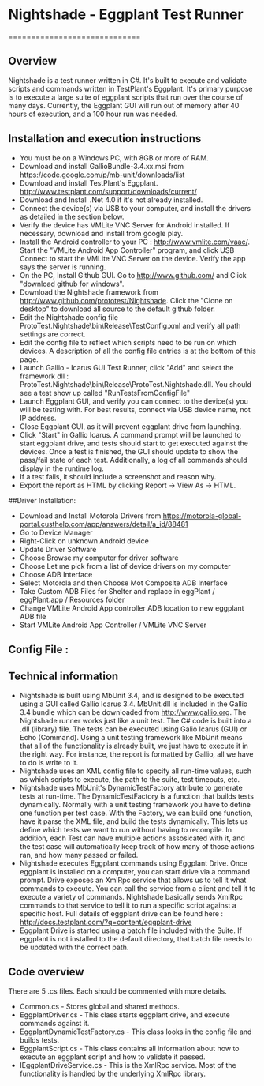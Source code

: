 # Nightshade - Eggplant Test Runner
=============================
## Overview

Nightshade is a test runner written in C#.  It's built to execute and validate scripts and commands written in TestPlant's Eggplant.  It's primary purpose is to execute a large suite of eggplant scripts that run over the course of many days.  Currently, the Eggplant GUI will run out of memory after 40 hours of execution, and a 100 hour run was needed.  

## Installation and execution instructions
- You must be on a Windows PC, with 8GB or more of RAM.
- Download and install GallioBundle-3.4.xx.msi from https://code.google.com/p/mb-unit/downloads/list
- Download and install TestPlant's Eggplant.  http://www.testplant.com/support/downloads/current/ 
- Download and Install .Net 4.0 if it's not already installed.
- Connect the device(s) via USB to your computer, and install the drivers as detailed in the section below.  
- Verify the device has VMLite VNC Server for Android installed.  If necessary, download and install from google play.  
- Install the Android controller to your PC : http://www.vmlite.com/vaac/.  Start the "VMLite Android App Controller" program, and click USB Connect to start the VMLite VNC Server on the device.  Verify the app says the server is running.
- On the PC, Install Github GUI.  Go to http://www.github.com/ and Click "download github for windows".
- Download the Nightshade framework from http://www.github.com/prototest/Nightshade.  Click the "Clone on desktop" to download all source to the default github folder.
- Edit the Nightshade config file ProtoTest.Nightshade\bin\Release\TestConfig.xml and verify all path settings are correct. 
- Edit the config file to reflect which scripts need to be run on which devices. A description of all the config file entries is at the bottom of this page.  
- Launch Gallio - Icarus GUI Test Runner, click "Add" and select the framework dll :  ProtoTest.Nightshade\bin\Release\ProtoTest.Nightshade.dll.  You should see a test show up called "RunTestsFromConfigFile"
- Launch Eggplant GUI, and verify you can connect to the device(s) you will be testing with.  For best results, connect via USB device name, not IP address.
- Close Eggplant GUI, as it will prevent eggplant drive from launching.  
- Click "Start" in Gallio Icarus.  A command prompt will be launched to start eggplant drive, and tests should start to get executed against the devices.  Once a test is finished, the GUI should update to show the pass/fail state of each test.  Additionally, a log of all commands should display in the runtime log.  
- If a test fails, it should include a screenshot and reason why.  
- Export the report as HTML by clicking Report -> View As -> HTML.  

##Driver Installation:
- Download and Install Motorola Drivers from https://motorola-global-portal.custhelp.com/app/answers/detail/a_id/88481
- Go to Device Manager
- Right-Click on unknown Android device
- Update Driver Software
- Choose Browse my computer for driver software
- Choose Let me pick from a list of device drivers on my computer
- Choose ADB Interface
- Select Motorola and then Choose Mot Composite ADB Interface
- Take Custom ADB Files for Shelter and replace in eggPlant / eggPlant.app / Resources folder
- Change VMLite Android App controller ADB location to new eggplant ADB file
- Start VMLite Android App Controller / VMLite VNC Server


## Config File : 

## Technical information

- Nightshade is built using MbUnit 3.4, and is designed to be executed using a GUI called Gallio Icarus 3.4.  MbUnit.dll is included in the Gallio 3.4 bundle which can be downloaded from http://www.gallio.org.  The Nightshade runner works just like a unit test.  The C# code is built into a .dll (library) file.  The tests can be executed using Galio Icarus (GUI) or Echo (Command).  Using a unit testing framework like MbUnit means that all of the functionality is already built, we just have to execute it in the right way.  For instance, the report is formatted by Gallio, all we have to do is write to it. 
- Nightshade uses an XML config file to specify all run-time values, such as which scripts to execute, the path to the suite, test timeouts, etc.  
- Nightshade uses MbUnit's DynamicTestFactory attribute to generate tests at run-time.  The DynamicTestFactory is a function that builds tests dynamically.  Normally with a unit testing framework you have to define one function per test case.  With the Factory, we can build one function, have it parse the XML file, and build the tests dynamically.  This lets us define which tests we want to run without having to recompile.  In addition, each Test can have multiple actions assosicated with it, and the test case will automatically keep track of how many of those actions ran, and how many passed or failed.  
- Nightshade executes Eggplant commands using Eggplant Drive.  Once eggplant is installed on a computer, you can start drive via a command prompt.  Drive exposes an XmlRpc service that allows us to tell it what commands to execute.  You can call the service from a client and tell it to execute a variety of commands.  Nightshade basically sends XmlRpc commands to that service to tell it to run a specific script against a specific host.  Full details of eggplant drive can be found here : http://docs.testplant.com/?q=content/eggplant-drive
- Eggplant Drive is started using a batch file included with the Suite.  If eggplant is not installed to the default directory, that batch file needs to be updated with the correct path. 

## Code overview
There are 5 .cs files.  Each should be commented with more details.
- Common.cs - Stores global and shared methods.  
- EggplantDriver.cs - This class starts eggplant drive, and execute commands against it.  
- EggplantDynamicTestFactory.cs - This class looks in the config file and builds tests. 
- EggplantScript.cs - This class contains all information about how to execute an eggplant script and how to validate it passed.  
- IEggplantDriveService.cs - This is the XmlRpc service.  Most of the functionality is handled by the underlying XmlRpc library.

	

	








